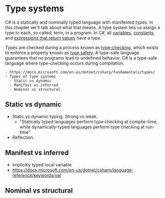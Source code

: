 # Type systems

C# is a statically and nominally typed language with manifested types.
In this chapter we'll talk about what that means.
A type system lets us assign a type to each, so called, term, in a program.
In C#, all [variables](variables), [constants](constants), and [expressions that return values](expressions) have a type.

Types are checked during a process known as [type-checking](type-checking), which exists to enforce a property known as [type safety](type-safety).
A type-safe language guarantees that no programs lead to undefined behavior.
C# is a type-safe language where type-checking occurs during compilation.


```{admonition} TODO
- https://docs.microsoft.com/en-us/dotnet/csharp/fundamentals/types/
- Types of type systems
  - Static vs dynamic
  - Manifest vs inferred
  - Nominal vs structural
```


## Static vs dynamic

- Static vs dynamic typing. Strong vs weak.
  - "Statically typed languages perform type checking at compile-time, while dynamically-typed languages perform type checking at run-time"
- Reflection.


## Manifest vs inferred

- Implicitly typed local variable
- https://docs.microsoft.com/en-us/dotnet/csharp/language-reference/keywords/var


## Nominal vs structural

